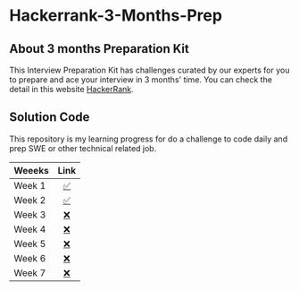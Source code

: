 # Hackerrank-3-Months-Prep

## About 3 months Preparation Kit
This Interview Preparation Kit has challenges curated by our experts for you to prepare and ace your interview in 3 months' time. You can check the detail in this website [HackerRank](https://www.hackerrank.com/).

## Solution Code 
This repository is my learning progress for do a challenge to code daily and prep SWE or other technical related job. 

| Weeeks     | Link |
|:---------------------|:-----:|
| Week 1 |  [✅](https://github.com/abliskan/Hackerrank-3-Months-Prep/tree/main/Week1) |
| Week 2 |  [✅](https://github.com/abliskan/Hackerrank-3-Months-Prep/tree/main/Week2) |
| Week 3 |  [❌]() |
| Week 4 |  [❌]() |
| Week 5 |  [❌]() |
| Week 6 |  [❌]() |
| Week 7 |  [❌]() |
